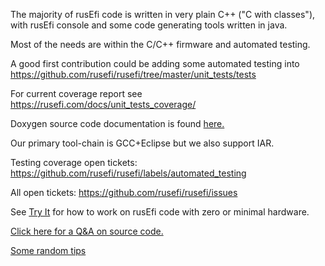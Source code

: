 The majority of rusEfi code is written in very plain C++ ("C with classes"), with rusEfi console and some code generating
tools written in java.

Most of the needs are within the C/C++ firmware and automated testing. 

A good first contribution could be adding some automated testing into https://github.com/rusefi/rusefi/tree/master/unit_tests/tests

For current coverage report see https://rusefi.com/docs/unit_tests_coverage/

Doxygen source code documentation is found [here.](https://rusefi.com/docs/html/)

Our primary tool-chain is GCC+Eclipse but we also support IAR. 

Testing coverage open tickets: https://github.com/rusefi/rusefi/labels/automated_testing

All open tickets: https://github.com/rusefi/rusefi/issues

See [Try It](Try-It) for how to work on rusEfi code with zero or minimal hardware.

[Click here for a Q&A on source code.](http://rusefi.com/forum/viewtopic.php?f=5&t=10)

[Some random tips](Dev-Tips)
